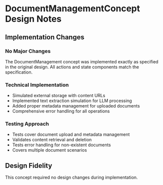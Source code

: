 # DocumentManagementConcept Design Notes

## Implementation Changes

### No Major Changes
The DocumentManagement concept was implemented exactly as specified in the original design. All actions and state components match the specification.

### Technical Implementation
- Simulated external storage with content URLs
- Implemented text extraction simulation for LLM processing
- Added proper metadata management for uploaded documents
- Comprehensive error handling for all operations

### Testing Approach
- Tests cover document upload and metadata management
- Validates content retrieval and deletion
- Tests error handling for non-existent documents
- Covers multiple document scenarios

## Design Fidelity
This concept required no design changes during implementation.
